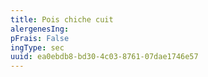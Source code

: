 ```yaml
---
title: Pois chiche cuit
alergenesIng:
pFrais: False
ingType: sec
uuid: ea0ebdb8-bd30-4c03-8761-07dae1746e57
---
```

